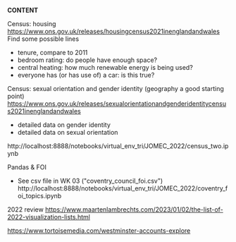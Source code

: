 **CONTENT**

Census: housing
https://www.ons.gov.uk/releases/housingcensus2021inenglandandwales
Find some possible lines
- tenure, compare to 2011
- bedroom rating: do people have enough space?
- central heating: how much renewable energy is being used?
- everyone has (or has use of) a car: is this true?

Census: sexual orientation and gender identity (geography a good starting point)
https://www.ons.gov.uk/releases/sexualorientationandgenderidentitycensus2021inenglandandwales
- detailed data on gender identity
- detailed data on sexual orientation

http://localhost:8888/notebooks/virtual_env_tri/JOMEC_2022/census_two.ipynb

Pandas & FOI
- See csv file in WK 03 ("coventry_council_foi.csv")
http://localhost:8888/notebooks/virtual_env_tri/JOMEC_2022/coventry_foi_topics.ipynb

2022 review
https://www.maartenlambrechts.com/2023/01/02/the-list-of-2022-visualization-lists.html

https://www.tortoisemedia.com/westminster-accounts-explore
